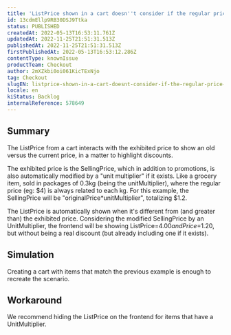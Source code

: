 ```yaml
---
title: 'ListPrice shown in a cart doesn''t consider if the regular price is being modified by a unitMultiplier'
id: 13cdmEllp9RB30DSJ9Ttka
status: PUBLISHED
createdAt: 2022-05-13T16:53:11.761Z
updatedAt: 2022-11-25T21:51:31.513Z
publishedAt: 2022-11-25T21:51:31.513Z
firstPublishedAt: 2022-05-13T16:53:12.286Z
contentType: knownIssue
productTeam: Checkout
author: 2mXZkbi0oi061KicTExNjo
tag: Checkout
slugEN: listprice-shown-in-a-cart-doesnt-consider-if-the-regular-price-is-being-modified-by-a-unitmultiplier
locale: en
kiStatus: Backlog
internalReference: 578649
---
```


## Summary


The ListPrice from a cart interacts with the exhibited price to show an old versus the current price, in a matter to highlight discounts.

The exhibited price is the SellingPrice, which in addition to promotions, is also automatically modified by a "unit multiplier" if it exists. Like a grocery item, sold in packages of 0.3kg (being the unitMultiplier), where the regular price (eg: $4) is always related to each kg. For this example, the SellingPrice will be "originalPrice*unitMultiplier", totalizing $1.2.

The ListPrice is automatically shown when it's different from (and greater than) the exhibited price. Considering the modified SellingPrice by an UnitMultiplier, the frontend will be showing ListPrice=$4.00 and Price=$1.20, but without being a real discount (but already including one if it exists).



## Simulation


Creating a cart with items that match the previous example is enough to recreate the scenario.



## Workaround


We recommend hiding the ListPrice on the frontend for items that have a UnitMultiplier.

